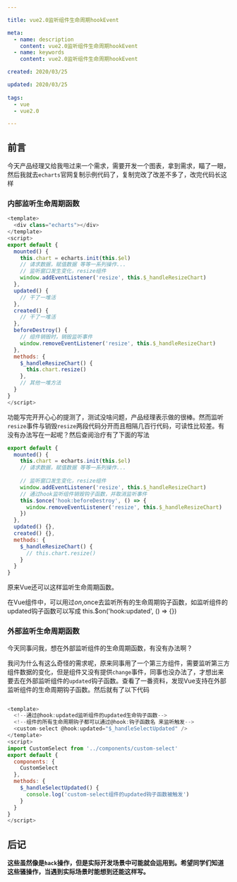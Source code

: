 ```yaml
---

title: vue2.0监听组件生命周期hookEvent

meta:
  - name: description
    content: vue2.0监听组件生命周期hookEvent
  - name: keywords
    content: vue2.0监听组件生命周期hookEvent

created: 2020/03/25

updated: 2020/03/25
 
tags:
  - vue
  - vue2.0

---
```


## 前言
今天产品经理又给我甩过来一个需求，需要开发一个图表，拿到需求，瞄了一眼，然后我就去`echarts`官网复制示例代码了，复制完改了改差不多了，改完代码长这样

### 内部监听生命周期函数

```js
<template>
  <div class="echarts"></div>
</template>
<script>
export default {
  mounted() {
    this.chart = echarts.init(this.$el)
    // 请求数据，赋值数据 等等一系列操作...
    // 监听窗口发生变化，resize组件
    window.addEventListener('resize', this.$_handleResizeChart)
  },
  updated() {
    // 干了一堆活
  },
  created() {
    // 干了一堆活
  },
  beforeDestroy() {
    // 组件销毁时，销毁监听事件
    window.removeEventListener('resize', this.$_handleResizeChart)
  },
  methods: {
    $_handleResizeChart() {
      this.chart.resize()
    },
    // 其他一堆方法
  }
}
</script>

```
功能写完开开心心的提测了，测试没啥问题，产品经理表示做的很棒。然而监听`resize`事件与销毁`resize`两段代码分开而且相隔几百行代码，可读性比较差。有没有办法写在一起呢？然后查阅治疗有了下面的写法

```js
export default {
  mounted() {
    this.chart = echarts.init(this.$el)
    // 请求数据，赋值数据 等等一系列操作...
    
    // 监听窗口发生变化，resize组件
    window.addEventListener('resize', this.$_handleResizeChart)
    // 通过hook监听组件销毁钩子函数，并取消监听事件
    this.$once('hook:beforeDestroy', () => {
      window.removeEventListener('resize', this.$_handleResizeChart)
    })
  },
  updated() {},
  created() {},
  methods: {
    $_handleResizeChart() {
      // this.chart.resize()
    }
  }
}
```

原来Vue还可以这样监听生命周期函数。

在Vue组件中，可以用过$on,$once去监听所有的生命周期钩子函数，如监听组件的updated钩子函数可以写成 this.$on('hook:updated', () => {})

### 外部监听生命周期函数

今天同事问我，想在外部监听组件的生命周期函数，有没有办法啊？

我问为什么有这么奇怪的需求呢，原来同事用了一个第三方组件，需要监听第三方组件数据的变化，但是组件又没有提供`change`事件，同事也没办法了，才想出来要去在外部监听组件的`updated`钩子函数。查看了一番资料，发现Vue支持在外部监听组件的生命周期钩子函数。然后就有了以下代码

```js

<template>
  <!--通过@hook:updated监听组件的updated生命钩子函数-->
  <!--组件的所有生命周期钩子都可以通过@hook:钩子函数名 来监听触发-->
  <custom-select @hook:updated="$_handleSelectUpdated" />
</template>
<script>
import CustomSelect from '../components/custom-select'
export default {
  components: {
    CustomSelect
  },
  methods: {
    $_handleSelectUpdated() {
      console.log('custom-select组件的updated钩子函数被触发')
    }
  }
}
</script>

```

## 后记
**这些虽然像是`hack`操作，但是实际开发场景中可能就会运用到。希望同学们知道这些骚操作，当遇到实际场景时能想到还能这样写。**

